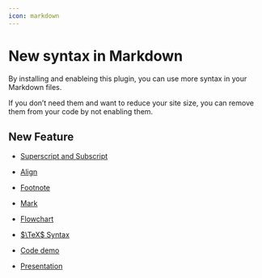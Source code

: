 ```yaml
---
icon: markdown
---
```


# New syntax in Markdown

By installing and enableing this plugin, you can use more syntax in your Markdown files.

If you don’t need them and want to reduce your site size, you can remove them from your code by not enabling them.

## New Feature

- [Superscript and Subscript](sup-sub.md)

- [Align](align.md)

- [Footnote](footnote.md)

- [Mark](mark.md)

- [Flowchart](flowchart.md)

- [$\TeX$ Syntax](tex.md)

- [Code demo](demo.md)

- [Presentation](presentation.md)

